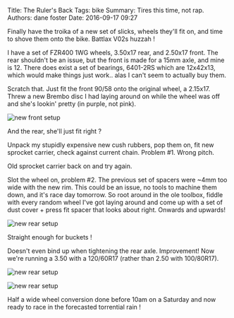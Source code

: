 Title: The Ruler's Back
Tags: bike
Summary: Tires this time, not rap.
Authors: dane foster
Date: 2016-09-17 09:27


Finally have the troika of a new set of slicks, wheels they'll fit on, and time to shove them onto the bike. Battlax V02s huzzah !

I have a set of FZR400 1WG wheels, 3.50x17 rear, and 2.50x17 front. The rear shouldn't be an issue, but the front is made for a 15mm axle, and mine is 12. There does exist a set of bearings, 6401-2RS which are 12x42x13, which would make things just work.. alas I can't seem to actually buy them.

Scratch that. Just fit the front 90/58 onto the original wheel, a 2.15x17. Threw a new Brembo disc I had laying around on while the wheel was off and she's lookin' pretty (in purple, not pink).

![new front setup]({photo}new-slicks/IMG_0012.jpg)

And the rear, she'll just fit right ?

Unpack my stupidly expensive new cush rubbers, pop them on, fit new sprocket carrier, check against current chain. Problem #1. Wrong pitch.

Old sprocket carrier back on and try again.

Slot the wheel on, problem #2. The previous set of spacers were ~4mm too wide with the new rim. This could be an issue, no tools to machine them down, and it's race day tomorrow. So root around in the ole toolbox, fiddle with every random wheel I've got laying around and come up with a set of dust cover + press fit spacer that looks about right. Onwards and upwards!

![new rear setup]({photo}new-slicks/IMG_0014.jpg)

Straight enough for buckets !

Doesn't even bind up when tightening the rear axle. Improvement! Now we're running a 3.50 with a 120/60R17 (rather than 2.50 with 100/80R17).

![new rear setup]({photo}new-slicks/IMG_0013.jpg)

![new rear setup]({photo}new-slicks/IMG_0011.jpg)

Half a wide wheel conversion done before 10am on a Saturday and now ready to race in the forecasted torrential rain !

